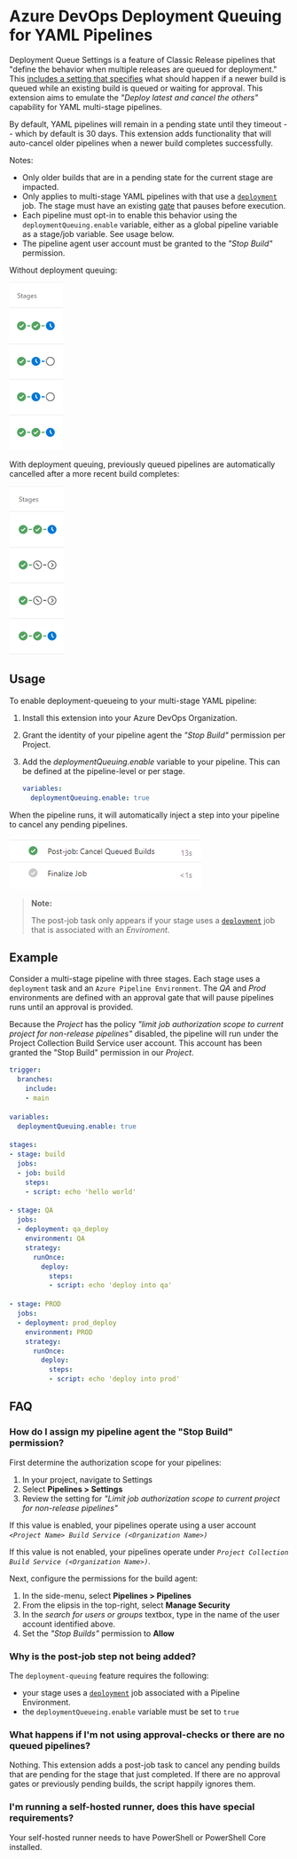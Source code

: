 # Azure DevOps Deployment Queuing for YAML Pipelines

Deployment Queue Settings is a feature of Classic Release pipelines that "define the behavior when multiple releases are queued for deployment." This [includes a setting that specifies][1] what should happen if a newer build is queued while an existing build is queued or waiting for approval. This extension aims to emulate the _"Deploy latest and cancel the others"_ capability for YAML multi-stage pipelines.

By default, YAML pipelines will remain in a pending state until they timeout -- which by default is 30 days. This extension adds functionality that will auto-cancel older pipelines when a newer build completes successfully.

Notes:

- Only older builds that are in a pending state for the current stage are impacted.
- Only applies to multi-stage YAML pipelines with that use a [`deployment`][3] job. The stage must have an existing [gate][2] that pauses before execution.
- Each pipeline must opt-in to enable this behavior using the `deploymentQueuing.enable` variable, either as a global pipeline variable as a stage/job variable. See usage below.
- The pipeline agent user account must be granted to the _"Stop Build"_ permission.

Without deployment queuing:

![without deployment queueing enabled](img/without-deployment-queuing.png)

With deployment queuing, previously queued pipelines are automatically cancelled after a more recent build completes:

![with deployment queuing enabled](img/with-deployment-queuing.png)

[1]: https://docs.microsoft.com/en-us/azure/devops/pipelines/process/stages?view=azure-devops&tabs=classic#queuing-policies
[2]: https://learn.microsoft.com/en-us/azure/devops/pipelines/process/approvals?view=azure-devops&tabs=check-pass
[3]: https://learn.microsoft.com/en-us/azure/devops/pipelines/process/deployment-jobs?view=azure-devops

## Usage

To enable deployment-queueing to your multi-stage YAML pipeline:

1. Install this extension into your Azure DevOps Organization.
1. Grant the identity of your pipeline agent the _"Stop Build"_ permission per Project.
1. Add the _deploymentQueuing.enable_ variable to your pipeline. This can be defined at the pipeline-level or per stage.

   ```yaml
   variables:
     deploymentQueuing.enable: true
   ```

When the pipeline runs, it will automatically inject a step into your pipeline to cancel any pending pipelines.

![Post-job cancellation task](img/post-job-task.png)

> **Note:**
>
> The post-job task only appears if your stage uses a [`deployment`][3] job that is associated with an _Enviroment_.

## Example

Consider a multi-stage pipeline with three stages. Each stage uses a `deployment` task and an `Azure Pipeline Environment`.  The _QA_ and _Prod_ environments are defined with an approval gate that will pause pipelines runs until an approval is provided.

Because the _Project_ has the policy _"limit job authorization scope to current project for non-release pipelines"_ disabled, the pipeline will run under the Project Collection Build Service user account.  This account has been granted the "Stop Build" permission in our _Project_.

```yaml
trigger:
  branches:
    include:
    - main

variables:
  deploymentQueuing.enable: true

stages:
- stage: build
  jobs:
  - job: build
    steps:
    - script: echo 'hello world'

- stage: QA
  jobs:
  - deployment: qa_deploy
    environment: QA
    strategy:
      runOnce:
        deploy:
          steps:
          - script: echo 'deploy into qa'

- stage: PROD
  jobs:
  - deployment: prod_deploy
    environment: PROD
    strategy:
      runOnce:
        deploy:
          steps:
          - script: echo 'deploy into prod'
```

## FAQ

### How do I assign my pipeline agent the "Stop Build" permission?

First determine the authorization scope for your pipelines:

1. In your project, navigate to Settings
1. Select **Pipelines > Settings**
1. Review the setting for _"Limit job authorization scope to current project for non-release pipelines"_

If this value is enabled, your pipelines operate using a user account _`<Project Name> Build Service (<Organization Name>)`_

If this value is not enabled, your pipelines operate under _`Project Collection Build Service (<Organization Name>)`_.

Next, configure the permissions for the build agent:

1. In the side-menu, select **Pipelines > Pipelines**
1. From the elipsis in the top-right, select **Manage Security**
1. In the _search for users or groups_ textbox, type in the name of the user account identified above.
1. Set the _"Stop Builds"_ permission to **Allow**

### Why is the post-job step not being added?

The `deployment-queuing` feature requires the following:

- your stage uses a [`deployment`][3] job associated with a Pipeline Environment.
- the `deploymentQueueing.enable` variable must be set to `true`

### What happens if I'm not using approval-checks or there are no queued pipelines?

Nothing. This extension adds a post-job task to cancel any pending builds that are pending for the stage that just completed. If there are no approval gates or previously pending builds, the script happily ignores them.

### I'm running a self-hosted runner, does this have special requirements?

Your self-hosted runner needs to have PowerShell or PowerShell Core installed.
